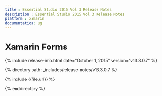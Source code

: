```yaml
---
title : Essential Studio 2015 Vol 3 Release Notes
description : Essential Studio 2015 Vol 3 Release Notes
platform : xamarin
documentation: ug
---
```


# Xamarin Forms

{% include release-info.html date="October 1, 2015" version="v13.3.0.7" %} 

{% directory path: _includes/release-notes/v13.3.0.7 %}


{% include {{file.url}} %}

{% enddirectory %}